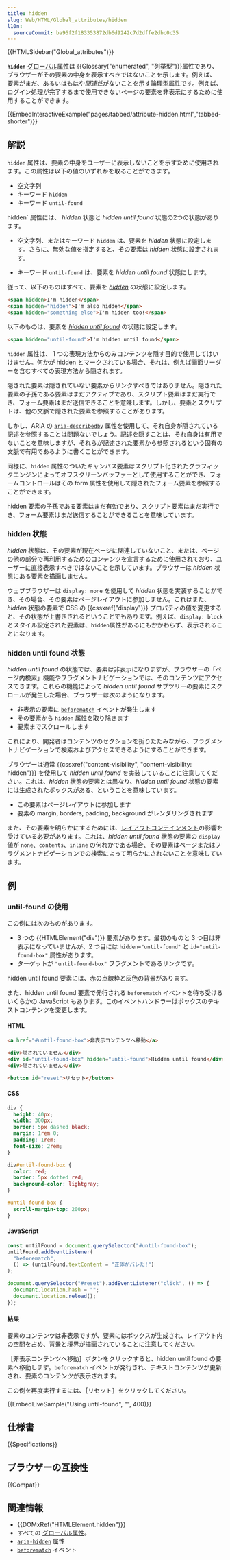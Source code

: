 ```yaml
---
title: hidden
slug: Web/HTML/Global_attributes/hidden
l10n:
  sourceCommit: ba96f2f183353872db6d9242c7d2dffe2dbc0c35
---
```


{{HTMLSidebar("Global_attributes")}}

**`hidden`** [グローバル属性](/ja/docs/Web/HTML/Global_attributes)は {{Glossary("enumerated", "列挙型")}}属性であり、ブラウザーがその要素の中身を表示すべきではないことを示します。例えば、
要素がまだ、あるいはもはや*関連性*がないことを示す論理型属性です。例えば、ログイン処理が完了するまで使用できないページの要素を非表示にするために使用することができます。

{{EmbedInteractiveExample("pages/tabbed/attribute-hidden.html","tabbed-shorter")}}

## 解説

`hidden` 属性は、要素の中身をユーザーに表示しないことを示すために使用されます。この属性は以下の値のいずれかを取ることができます。

- 空文字列
- キーワード `hidden`
- キーワード `until-found`

hidden` 属性には、 _hidden_ 状態と _hidden until found_ 状態の2つの状態があります。

- 空文字列、またはキーワード `hidden` は、要素を _hidden_ 状態に設定します。さらに、無効な値を指定すると、その要素は _hidden_ 状態に設定されます。

- キーワード `until-found` は、要素を _hidden until found_ 状態にします。

従って、以下のものはすべて、要素を [_hidden_](#hidden_状態) の状態に設定します。

```html
<span hidden>I'm hidden</span>
<span hidden="hidden">I'm also hidden</span>
<span hidden="something else">I'm hidden too!</span>
```

以下のものは、要素を [_hidden until found_](#hidden_until_found_状態) の状態に設定します。

```html
<span hidden="until-found">I'm hidden until found</span>
```

`hidden` 属性は、 1 つの表現方法からのみコンテンツを隠す目的で使用してはいけません。何かが hidden とマークされている場合、それは、例えば画面リーダーを含むすべての表現方法から隠されます。

隠された要素は隠されていない要素からリンクすべきではありません。隠された要素の子孫である要素はまだアクティブであり、スクリプト要素はまだ実行でき、フォーム要素はまだ送信できることを意味します。しかし、要素とスクリプトは、他の文脈で隠された要素を参照することがあります。

しかし、ARIA の [`aria-describedby`](/ja/docs/Web/Accessibility/ARIA/Attributes/aria-describedby) 属性を使用して、それ自身が隠されている記述を参照することは問題ないでしょう。記述を隠すことは、それ自身は有用でないことを意味しますが、それらが記述された要素から参照されるという固有の文脈で有用であるように書くことができます。

同様に、`hidden` 属性のついたキャンバス要素はスクリプト化されたグラフィックエンジンによってオフスクリーンバッファーとして使用することができ、フォームコントロールはその form 属性を使用して隠されたフォーム要素を参照することができます。

hidden 要素の子孫である要素はまだ有効であり、スクリプト要素はまだ実行でき、フォーム要素はまだ送信することができることを意味しています。

### hidden 状態

_hidden_ 状態は、その要素が現在ページに関連していないこと、または、ページの他の部分で再利用するためのコンテンツを宣言するために使用されており、ユーザーに直接表示すべきではないことを示しています。ブラウザーは _hidden_ 状態にある要素を描画しません。

ウェブブラウザーは `display: none` を使用して _hidden_ 状態を実装することができ、その場合、その要素はページレイアウトに参加しません。これはまた、_hidden_ 状態の要素で CSS の {{cssxref("display")}} プロパティの値を変更すると、その状態が上書きされるということでもあります。例えば、`display: block` とスタイル設定された要素は、`hidden`属性があるにもかかわらず、表示されることになります。

### hidden until found 状態

_hidden until found_ の状態では、要素は非表示になりますが、ブラウザーの「ページ内検索」機能やフラグメントナビゲーションでは、そのコンテンツにアクセスできます。これらの機能によって _hidden until found_ サブツリーの要素にスクロールが発生した場合、ブラウザーは次のようになります。

- 非表示の要素に [`beforematch`](/ja/docs/Web/API/Element/beforematch_event) イベントが発生します
- その要素から `hidden` 属性を取り除きます
- 要素までスクロールします

これにより、開発者はコンテンツのセクションを折りたたみながら、フラグメントナビゲーションで検索およびアクセスできるようにすることができます。

ブラウザーは通常 {{cssxref("content-visibility", "content-visibility: hidden")}} を使用して _hidden until found_ を実装していることに注意してください。これは、_hidden_ 状態の要素とは異なり、_hidden until found_ 状態の要素には生成されたボックスがある、ということを意味しています。

- この要素はページレイアウトに参加します
- 要素の margin, borders, padding, background がレンダリングされます

また、その要素を明らかにするためには、[レイアウトコンテインメント](/ja/docs/Web/CSS/CSS_Containment)の影響を受けている必要があります。これは、_hidden until found_ 状態の要素の `display` 値が `none`、`contents`、`inline` の何れかである場合、その要素はページまたはフラグメントナビゲーションでの検索によって明らかにされないことを意味しています。

## 例

### until-found の使用

この例には次のものがあります。

- 3 つの {{HTMLElement("div")}} 要素があります。最初のものと 3 つ目は非表示になっていませんが、2 つ目には `hidden="until-found"` と `id="until-found-box"` 属性があります。
- ターゲットが `"until-found-box"` フラグメントであるリンクです。

hidden until found 要素には、赤の点線枠と灰色の背景があります。

また、hidden until found 要素で発行される `beforematch` イベントを待ち受けるいくらかの JavaScript もあります。このイベントハンドラーはボックスのテキストコンテンツを変更します。

#### HTML

```html
<a href="#until-found-box">非表示コンテンツへ移動</a>

<div>隠されていません</div>
<div id="until-found-box" hidden="until-found">Hidden until found</div>
<div>隠されていません</div>
```

```html hidden
<button id="reset">リセット</button>
```

#### CSS

```css
div {
  height: 40px;
  width: 300px;
  border: 5px dashed black;
  margin: 1rem 0;
  padding: 1rem;
  font-size: 2rem;
}

div#until-found-box {
  color: red;
  border: 5px dotted red;
  background-color: lightgray;
}
```

```css hidden
#until-found-box {
  scroll-margin-top: 200px;
}
```

#### JavaScript

```js
const untilFound = document.querySelector("#until-found-box");
untilFound.addEventListener(
  "beforematch",
  () => (untilFound.textContent = "正体がバレた!")
);
```

```js hidden
document.querySelector("#reset").addEventListener("click", () => {
  document.location.hash = "";
  document.location.reload();
});
```

#### 結果

要素のコンテンツは非表示ですが、要素にはボックスが生成され、レイアウト内の空間を占め、背景と境界が描画されていることに注意してください。

［非表示コンテンツへ移動］ボタンをクリックすると、hidden until found の要素へ移動します。`beforematch` イベントが発行され、テキストコンテンツが更新され、要素のコンテンツが表示されます。

この例を再度実行するには、［リセット］をクリックしてください。

{{EmbedLiveSample("Using until-found", "", 400)}}

## 仕様書

{{Specifications}}

## ブラウザーの互換性

{{Compat}}

## 関連情報

- {{DOMxRef("HTMLElement.hidden")}}
- すべての [グローバル属性](/ja/docs/Web/HTML/Global_attributes)。
- [`aria-hidden`](/ja/docs/Web/Accessibility/ARIA/Attributes/aria-hidden) 属性
- [`beforematch`](/ja/docs/Web/API/Element/beforematch_event) イベント
